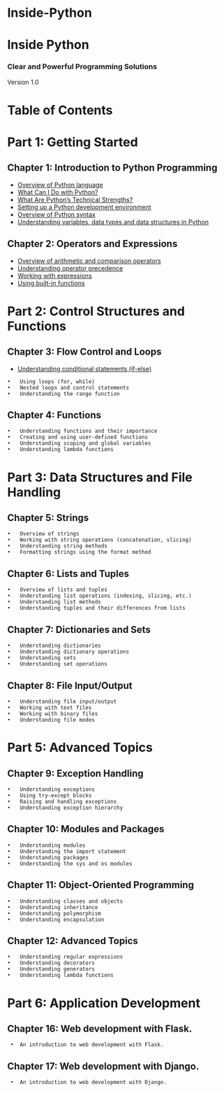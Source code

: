 # Inside-Python

# Inside Python

### Clear and Powerful Programming Solutions
Version 1.0

# Table of Contents

# Part 1: Getting Started
## Chapter 1: Introduction to Python Programming
   * [Overview of Python language](https://www.github.com/satishsalyal/Inside-Python/blob/main/Overview%20of%20Python%20language.md)    
   * [What Can I Do with Python?](https://github.com/satishsalyal/Inside-Python/blob/main/What%20Can%20I%20Do%20with%20Python%3F.md) 
   * [What Are Python’s Technical Strengths?](https://github.com/satishsalyal/Inside-Python/blob/main/What%20Are%20Python%E2%80%99s%20Technical%20Strengths%3F.md)
   * [Setting up a Python development environment](https://github.com/satishsalyal/Inside-Python/blob/main/Setting%20up%20a%20Python%20development%20environment.md)
   * [Overview of Python syntax](https://github.com/satishsalyal/Inside-Python/blob/main/Overview%20of%20Python%20syntax.md)
   * [Understanding variables, data types and data structures in Python](https://github.com/satishsalyal/Inside-Python/blob/main/Understanding%20variables%2C%20data%20types%20and%20data%20structures%20in%20Python.md)
   
   
       
## Chapter 2: Operators and Expressions
   * [Overview of arithmetic and comparison operators](https://github.com/satishsalyal/Inside-Python/blob/main/arithmetic%20and%20comparison%20operators.md)
   * [Understanding operator precedence](https://github.com/satishsalyal/Inside-Python/blob/main/Understanding%20operator%20precedence.md)
   * [Working with expressions](https://github.com/satishsalyal/Inside-Python/blob/main/working%20with%20expressions%20in%20Python.md)
   * [Using built-in functions](https://github.com/satishsalyal/Inside-Python/blob/main/built-in%20functions%20in%20Python.md)
    
        
# Part 2: Control Structures and Functions    
## Chapter 3: Flow Control and Loops
   * [Understanding conditional statements (if-else)](https://github.com/satishsalyal/Inside-Python/blob/main/Understanding%20conditional%20statements.md)
    
    •	Using loops (for, while)
    •	Nested loops and control statements
    •	Understanding the range function
    
## Chapter 4: Functions
    •	Understanding functions and their importance
    •	Creating and using user-defined functions
    •	Understanding scoping and global variables
    •	Understanding lambda functions

# Part 3: Data Structures and File Handling
## Chapter 5: Strings
    •	Overview of strings
    •	Working with string operations (concatenation, slicing)
    •	Understanding string methods
    •	Formatting strings using the format method
    
## Chapter 6: Lists and Tuples
    •	Overview of lists and tuples
    •	Understanding list operations (indexing, slicing, etc.)
    •	Understanding list methods
    •	Understanding tuples and their differences from lists
    
## Chapter 7: Dictionaries and Sets
    •	Understanding dictionaries
    •	Understanding dictionary operations
    •	Understanding sets
    •	Understanding set operations
    
## Chapter 8: File Input/Output
    •	Understanding file input/output
    •	Working with text files
    •	Working with binary files
    •	Understanding file modes

# Part 5: Advanced Topics
## Chapter 9: Exception Handling
    •	Understanding exceptions
    •	Using try-except blocks
    •	Raising and handling exceptions
    •	Understanding exception hierarchy
    
## Chapter 10: Modules and Packages
    •	Understanding modules
    •	Understanding the import statement
    •	Understanding packages
    •	Understanding the sys and os modules
    
## Chapter 11: Object-Oriented Programming
    •	Understanding classes and objects
    •	Understanding inheritance
    •	Understanding polymorphism
    •	Understanding encapsulation
    
## Chapter 12: Advanced Topics
    •	Understanding regular expressions
    •	Understanding decorators
    •	Understanding generators
    •	Understanding lambda functions

# Part 6: Application Development
## Chapter 16: Web development with Flask.
     •	An introduction to web development with Flask.
## Chapter 17: Web development with Django. 
     •	An introduction to web development with Django.
